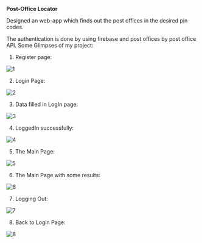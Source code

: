 **Post-Office Locator**

Designed an web-app which finds out the post offices in the desired pin codes.

The authentication is done by using firebase and post offices by post office API.
Some Glimpses of my project:

1) Register page:

![1](https://github.com/user-attachments/assets/a433ecb1-0e77-4fb6-8d19-7e1fa66d48ac)




2) Login Page:

![2](https://github.com/user-attachments/assets/f0e03f51-0c5c-4d02-98fe-482353414fbb)



3) Data filled in LogIn page:

![3](https://github.com/user-attachments/assets/d327d037-52cf-4f6e-9892-84f8e889a1d2)


4) LoggedIn successfully:

![4](https://github.com/user-attachments/assets/b0ac268e-796b-4f24-8114-f024f65ba589)





5) The Main Page:
   
![5](https://github.com/user-attachments/assets/4530bba8-de34-4cc5-95da-87399c95e735)




6) The Main Page with some results:

![6](https://github.com/user-attachments/assets/b64ef28d-e0de-4813-990a-19bb78a6b047)




7) Logging Out:

![7](https://github.com/user-attachments/assets/50617a11-9546-44a7-bd98-1de2db0ce01d)




8) Back to Login Page:

![8](https://github.com/user-attachments/assets/bb591f81-c789-42d5-84c3-a443634db314)



